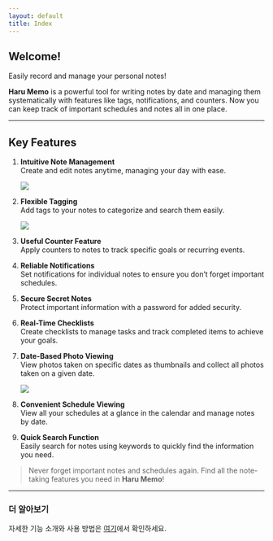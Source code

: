 ```yaml
---
layout: default
title: Index
---
```


## Welcome!

Easily record and manage your personal notes!

**Haru Memo** is a powerful tool for writing notes by date and managing them systematically with features like tags, notifications, and counters. Now you can keep track of important schedules and notes all in one place.

---

## Key Features

1.  **Intuitive Note Management**  
    Create and edit notes anytime, managing your day with ease.

    <img src="https://github.com/user-attachments/assets/a578344a-28d7-4091-8b5e-d201a58a9175">

2.  **Flexible Tagging**  
    Add tags to your notes to categorize and search them easily.

    <img src="https://github.com/user-attachments/assets/3b68c8ba-f635-45e9-b7d2-7bfde8b3a80f">

3.  **Useful Counter Feature**  
    Apply counters to notes to track specific goals or recurring events.

4.  **Reliable Notifications**  
    Set notifications for individual notes to ensure you don’t forget important schedules.

5.  **Secure Secret Notes**  
    Protect important information with a password for added security.

6.  **Real-Time Checklists**  
    Create checklists to manage tasks and track completed items to achieve your goals.

7.  **Date-Based Photo Viewing**  
    View photos taken on specific dates as thumbnails and collect all photos taken on a given date.

    <img src="https://github.com/user-attachments/assets/15318b27-63f6-4b90-8dd9-20fb6441b84d">

8.  **Convenient Schedule Viewing**  
    View all your schedules at a glance in the calendar and manage notes by date.

9.  **Quick Search Function**  
    Easily search for notes using keywords to quickly find the information you need.

> Never forget important notes and schedules again. Find all the note-taking features you need in **Haru Memo**!

---

### 더 알아보기

자세한 기능 소개와 사용 방법은 [여기](support)에서 확인하세요.
